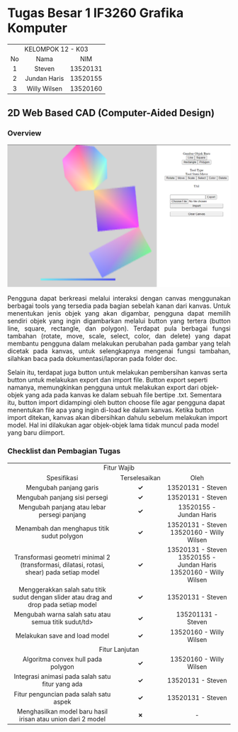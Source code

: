 # Tugas Besar 1 IF3260 Grafika Komputer

<table>
    <tr>
        <td colspan = 3 align = "center">
            KELOMPOK 12 - K03
        </td>
    </tr>
    <tr>
        <td align="center">No</td>
        <td align="center">Nama</td>
        <td align="center">NIM</td>
    </tr>
    <tr>
        <td align="center">1</td>
        <td align="center">Steven</td>
        <td align="center">13520131</td>
    </tr>
    <tr>
        <td align="center">2</td>
        <td align="center">Jundan Haris</td>
        <td align="center">13520155</td>
    </tr>
    <tr>
        <td align="center">3</td>
        <td align="center">Willy Wilsen</td>
        <td align="center">13520160</td>
    </tr>
</table>

## 2D Web Based CAD (Computer-Aided Design)

### Overview

<img
    src="assets/overview.png"
    alt="overview image"
    width="600px"
    >

<p align="justify">
Pengguna dapat berkreasi melalui interaksi dengan canvas menggunakan berbagai tools yang tersedia pada bagian sebelah kanan dari kanvas. Untuk menentukan jenis objek yang akan digambar, pengguna dapat memilih sendiri objek yang ingin digambarkan melalui button yang tertera (button line, square, rectangle, dan polygon). Terdapat pula berbagai fungsi tambahan (rotate, move, scale, select, color, dan delete) yang dapat membantu pengguna dalam melakukan perubahan pada gambar yang telah dicetak pada kanvas, untuk selengkapnya mengenai fungsi tambahan, silahkan baca pada dokumentasi/laporan pada folder doc.

Selain itu, terdapat juga button untuk melakukan pembersihan kanvas serta button untuk melakukan export dan import file. Button export seperti namanya, memungkinkan pengguna untuk melakukan export dari objek-objek yang ada pada kanvas ke dalam sebuah file bertipe .txt. Sementara itu, button import didampingi oleh button choose file agar pengguna dapat menentukan file apa yang ingin di-load ke dalam kanvas. Ketika button import ditekan, kanvas akan dibersihkan dahulu sebelum melakukan import model. Hal ini dilakukan agar objek-objek lama tidak muncul pada model yang baru diimport.

</p>

### Checklist dan Pembagian Tugas
<table>
    <tr>
        <td colspan = 3 align = "center">
            Fitur Wajib
        </td>
    </tr>
    <tr>
        <td align="center">Spesifikasi</td>
        <td align="center">Terselesaikan</td>
        <td width="30%" align="center">Oleh</td>
    </tr>
    <tr>
        <td align="center">Mengubah panjang garis</td>
        <td align="center"><strong>✓</strong></td>
        <td align="center">13520131 - Steven</td>
    </tr>
    <tr>
        <td align="center">Mengubah panjang sisi persegi</td>
        <td align="center"><strong>✓</strong></td>
        <td align="center">13520131 - Steven</td>
    </tr>
    <tr>
        <td align="center">Mengubah panjang atau lebar persegi panjang</td>
        <td align="center"><strong>✓</strong></td>
        <td align="center">13520155 - Jundan Haris</td>
    </tr>
    <tr>
        <td align="center">Menambah dan menghapus titik sudut polygon</td>
        <td align="center"><strong>✓</strong></td>
        <td align="center">13520131 - Steven<br>13520160 - Willy Wilsen</td>
    </tr>
    <tr>
        <td align="center">Transformasi geometri minimal 2 (transformasi, dilatasi, rotasi, shear) pada setiap model</td>
        <td align="center"><strong>✓</strong></td>
        <td align="center">13520131 - Steven<br>13520155 - Jundan Haris<br>13520160 - Willy Wilsen</td>
    </tr>
    <tr>
        <td align="center">Menggerakkan salah satu titik sudut dengan slider atau drag and drop pada setiap model</td>
        <td align="center"><strong>✓</strong></td>
        <td align="center">13520131 - Steven</td>
    </tr>
    <tr>
        <td align="center">Mengubah warna salah satu atau semua titik sudut/td>
        <td align="center"><strong>✓</strong></td>
        <td align="center">135201131 - Steven</td>
    </tr>
    <tr>
        <td align="center">Melakukan save and load model</td>
        <td align="center"><strong>✓</strong></td>
        <td align="center">13520160 - Willy Wilsen</td>
    </tr>
    <tr>
        <td colspan = 3 align = "center">
            Fitur Lanjutan
        </td>
    </tr>
    <tr>
        <td align="center">Algoritma convex hull pada polygon</td>
        <td align="center"><strong>✓</strong></td>
        <td align="center">13520160 - Willy Wilsen</td>
    </tr>
    <tr>
        <td align="center">Integrasi animasi pada salah satu fitur yang ada</td>
        <td align="center"><strong>✓</strong></td>
        <td align="center">13520131 - Steven</td>
    </tr>
    <tr>
        <td align="center">Fitur penguncian pada salah satu aspek</td>
        <td align="center"><strong>✓</strong></td>
        <td align="center">13520131 - Steven</td>
    </tr>
    <tr>
        <td align="center">Menghasilkan model baru hasil irisan atau union dari 2 model</td>
        <td align="center"><strong>✗</strong></td>
        <td align="center">-</td>
    </tr>
</table>